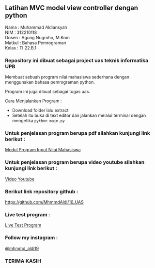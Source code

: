 ## Latihan MVC model view controller dengan python

Nama : Muhammad Aldiansyah <br>
NIM : 312210118<br>
Dosen : Agung Nugroho, M.Kom<br>
Matkul : Bahasa Pemrograman<br>
Kelas : TI.22.B.1<br>

### Repository ini dibuat sebagai project uas teknik informatika UPB
Membuat sebuah program  nilai mahasiswa sederhana dengan menggunakan bahasa pemrograman python.

Program ini juga dibuat sebagai tugas uas.

Cara Menjalankan Program :

- Download folder lalu extract
- Setelah itu buka di text editor dan jalankan melalui terminal dengan mengetika `python main.py`

### Untuk penjelasan program berupa pdf silahkan kunjungi link berikut :

[Modul Program Input Nilai Mahasiswa ](https://drive.google.com/file/d/1oQYHEq-0MsZve-dPdjJA9SrBbP_mRa5_/view?usp=sharing)

### Untuk penjelasan program berupa video youtube silahkan kunjungi link berikut :

[ Video Youtube](https://youtu.be/kMnG0CbrTLU)

### Berikut link repository github :

https://github.com/MhmmdAldi/16_UAS

### Live test program :

[Live Test Program](https://replit.com/@mhmmdaldi19/program-nilai-input-mahasiswa#16_UAS)


### Follow my instagram :

[@mhmmd_aldi19](https://www.instagram.com/mhmmd_aldi19/)


### TERIMA KASIH